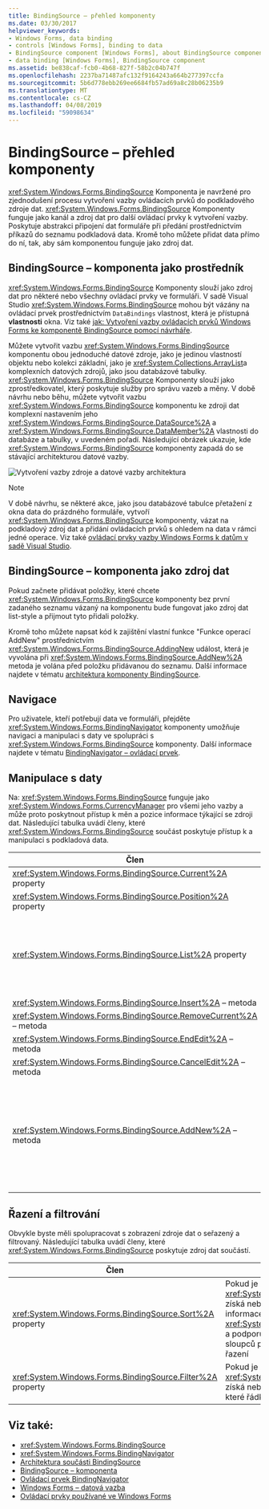 ```yaml
---
title: BindingSource – přehled komponenty
ms.date: 03/30/2017
helpviewer_keywords:
- Windows Forms, data binding
- controls [Windows Forms], binding to data
- BindingSource component [Windows Forms], about BindingSource component
- data binding [Windows Forms], BindingSource component
ms.assetid: be838caf-fcb0-4b68-827f-58b2c04b747f
ms.openlocfilehash: 2237ba71487afc132f9164243a664b277397ccfa
ms.sourcegitcommit: 5b6d778ebb269ee6684fb57ad69a8c28b06235b9
ms.translationtype: MT
ms.contentlocale: cs-CZ
ms.lasthandoff: 04/08/2019
ms.locfileid: "59098634"
---
```

# <a name="bindingsource-component-overview"></a>BindingSource – přehled komponenty
<xref:System.Windows.Forms.BindingSource> Komponenta je navržené pro zjednodušení procesu vytvoření vazby ovládacích prvků do podkladového zdroje dat. <xref:System.Windows.Forms.BindingSource> Komponenty funguje jako kanál a zdroj dat pro další ovládací prvky k vytvoření vazby. Poskytuje abstrakci připojení dat formuláře při předání prostřednictvím příkazů do seznamu podkladová data. Kromě toho můžete přidat data přímo do ní, tak, aby sám komponentou funguje jako zdroj dat.  
  
## <a name="bindingsource-component-as-an-intermediary"></a>BindingSource – komponenta jako prostředník  
 <xref:System.Windows.Forms.BindingSource> Komponenty slouží jako zdroj dat pro některé nebo všechny ovládací prvky ve formuláři. V sadě Visual Studio <xref:System.Windows.Forms.BindingSource> mohou být vázány na ovládací prvek prostřednictvím `DataBindings` vlastnost, která je přístupná **vlastnosti** okna. Viz také [jak: Vytvoření vazby ovládacích prvků Windows Forms ke komponentě BindingSource pomocí návrháře](bind-wf-controls-with-the-bindingsource.md).  
  
 Můžete vytvořit vazbu <xref:System.Windows.Forms.BindingSource> komponentu obou jednoduché datové zdroje, jako je jedinou vlastností objektu nebo kolekci základní, jako je <xref:System.Collections.ArrayList>a komplexních datových zdrojů, jako jsou databázové tabulky. <xref:System.Windows.Forms.BindingSource> Komponenty slouží jako zprostředkovatel, který poskytuje služby pro správu vazeb a měny. V době návrhu nebo běhu, můžete vytvořit vazbu <xref:System.Windows.Forms.BindingSource> komponentu ke zdroji dat komplexní nastavením jeho <xref:System.Windows.Forms.BindingSource.DataSource%2A> a <xref:System.Windows.Forms.BindingSource.DataMember%2A> vlastnosti do databáze a tabulky, v uvedeném pořadí. Následující obrázek ukazuje, kde <xref:System.Windows.Forms.BindingSource> komponenty zapadá do se stávající architekturou datové vazby.  
  
 ![Vytvoření vazby zdroje a datové vazby architektura](./media/net-bindsrcdatabindarch.gif "NET_BindSrcDataBindArch")  
  
> [!NOTE]
>  V době návrhu, se některé akce, jako jsou databázové tabulce přetažení z okna data do prázdného formuláře, vytvoří <xref:System.Windows.Forms.BindingSource> komponenty, vázat na podkladový zdroj dat a přidání ovládacích prvků s ohledem na data v rámci jedné operace. Viz také [ovládací prvky vazby Windows Forms k datům v sadě Visual Studio](/visualstudio/data-tools/bind-windows-forms-controls-to-data-in-visual-studio).  
  
## <a name="bindingsource-component-as-a-data-source"></a>BindingSource – komponenta jako zdroj dat  
 Pokud začnete přidávat položky, které chcete <xref:System.Windows.Forms.BindingSource> komponenty bez první zadaného seznamu vázaný na komponentu bude fungovat jako zdroj dat list-style a přijmout tyto přidali položky.  
  
 Kromě toho můžete napsat kód k zajištění vlastní funkce "Funkce operací AddNew" prostřednictvím <xref:System.Windows.Forms.BindingSource.AddingNew> událost, která je vyvolána při <xref:System.Windows.Forms.BindingSource.AddNew%2A> metoda je volána před položku přidávanou do seznamu. Další informace najdete v tématu [architektura komponenty BindingSource](bindingsource-component-architecture.md).  
  
## <a name="navigation"></a>Navigace  
 Pro uživatele, kteří potřebují data ve formuláři, přejděte <xref:System.Windows.Forms.BindingNavigator> komponenty umožňuje navigaci a manipulaci s daty ve spolupráci s <xref:System.Windows.Forms.BindingSource> komponenty. Další informace najdete v tématu [BindingNavigator – ovládací prvek](bindingnavigator-control-windows-forms.md).  
  
## <a name="data-manipulation"></a>Manipulace s daty  
 Na: <xref:System.Windows.Forms.BindingSource> funguje jako <xref:System.Windows.Forms.CurrencyManager> pro všemi jeho vazby a může proto poskytnout přístup k měn a pozice informace týkající se zdroji dat. Následující tabulka uvádí členy, které <xref:System.Windows.Forms.BindingSource> součást poskytuje přístup k a manipulaci s podkladová data.  
  
|Člen|Popis|  
|------------|-----------------|  
|<xref:System.Windows.Forms.BindingSource.Current%2A> property|Získá aktuální položku datového zdroje.|  
|<xref:System.Windows.Forms.BindingSource.Position%2A> property|Získá nebo nastaví aktuální pozici v nadřízeném seznamu.|  
|<xref:System.Windows.Forms.BindingSource.List%2A> property|Získá seznam, který je po vyhodnocení <xref:System.Windows.Forms.BindingSource.DataSource%2A> a <xref:System.Windows.Forms.BindingSource.DataMember%2A> hodnocení. Pokud <xref:System.Windows.Forms.BindingSource.DataMember%2A> není nastavena, vrací seznam určené <xref:System.Windows.Forms.BindingSource.DataSource%2A>.|  
|<xref:System.Windows.Forms.BindingSource.Insert%2A> – metoda|Vloží položku v seznamu na zadaném indexu.|  
|<xref:System.Windows.Forms.BindingSource.RemoveCurrent%2A> – metoda|Odebere aktuální položky ze seznamu.|  
|<xref:System.Windows.Forms.BindingSource.EndEdit%2A> – metoda|Podkladový zdroj dat se týká čekající změny.|  
|<xref:System.Windows.Forms.BindingSource.CancelEdit%2A> – metoda|Zruší aktuální operaci úprav.|  
|<xref:System.Windows.Forms.BindingSource.AddNew%2A> – metoda|Přidá novou položku do seznamu základní. Pokud zdroj dat implementuje <xref:System.ComponentModel.IBindingList> a vrátí položku ze <xref:System.Windows.Forms.BindingSource.AddingNew> události, přidá tuto položku. V opačném případě požadavek je předán do seznamu <xref:System.ComponentModel.IBindingList.AddNew%2A> metody. Pokud je podkladový seznam <xref:System.ComponentModel.IBindingList>, položka je automaticky vytvořená prostřednictvím jeho veřejný výchozí konstruktor.|  
  
## <a name="sorting-and-filtering"></a>Řazení a filtrování  
 Obvykle byste měli spolupracovat s zobrazení zdroje dat o seřazený a filtrovaný. Následující tabulka uvádí členy, které <xref:System.Windows.Forms.BindingSource> poskytuje zdroj dat součástí.  
  
|Člen|Popis|  
|------------|-----------------|  
|<xref:System.Windows.Forms.BindingSource.Sort%2A> property|Pokud je zdroj dat <xref:System.ComponentModel.IBindingList>, získá nebo nastaví název sloupce pro řazení a informace o pořadí řazení. Pokud je zdroj dat <xref:System.ComponentModel.IBindingListView> a podporuje rozšířené řazení, získá více názvů sloupců použité pro řazení a informace o pořadí řazení|  
|<xref:System.Windows.Forms.BindingSource.Filter%2A> property|Pokud je zdroj dat <xref:System.ComponentModel.IBindingListView>, získá nebo nastaví výraz určený k filtrování, které řádky jsou zobrazeny.|  
  
## <a name="see-also"></a>Viz také:

- <xref:System.Windows.Forms.BindingSource>
- <xref:System.Windows.Forms.BindingNavigator>
- [Architektura součásti BindingSource](bindingsource-component-architecture.md)
- [BindingSource – komponenta](bindingsource-component.md)
- [Ovládací prvek BindingNavigator](bindingnavigator-control-windows-forms.md)
- [Windows Forms – datová vazba](../windows-forms-data-binding.md)
- [Ovládací prvky používané ve Windows Forms](controls-to-use-on-windows-forms.md)
